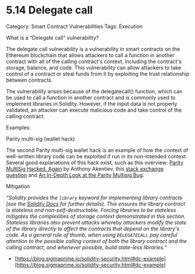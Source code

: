 # 5.14 Delegate call

Category: Smart Contract Vulnerabilities
Tags: Execution

What is a “Delegate call” vulnerability?

The delegate call vulnerability is a vulnerability in smart contracts on the Ethereum blockchain that allows attackers to call a function in another contract with all of the calling contract's context, including the contract's storage, balance, and code. This vulnerability can allow attackers to take control of a contract or steal funds from it by exploiting the trust relationship between contracts. 

The vulnerability arises because of the delegatecall() function, which can be used to call a function in another contract and is commonly used to implement libraries in Solidity. However, if the input data is not properly validated, an attacker can execute malicious code and take control of the calling contract.

Examples: 

Parity multi-sig (wallet hack)

The second Parity multi-sig wallet hack is an example of how the context of well-written library code can be exploited if run in its non-intended context. Several good explanations of this hack exist, such as this overview: [Parity MultiSig Hacked. Again](https://medium.com/chain-cloud-company-blog/parity-multisig-hack-again-b46771eaa838) by Anthony Akentiev, this [stack exchange question](https://ethereum.stackexchange.com/questions/30128/explanation-of-parity-library-suicide/30130) and [An In-Depth Look at the Parity Multisig Bug](http://hackingdistributed.com/2017/07/22/deep-dive-parity-bug/).

Mitigation

*“Solidity provides the `library` keyword for implementing library contracts (see the [Solidity Docs](http://solidity.readthedocs.io/en/latest/contracts.html?highlight=library#libraries) for further details). This ensures the library contract is stateless and non-self-destructable. Forcing libraries to be stateless mitigates the complexities of storage context demonstrated in this section. Stateless libraries also prevent attacks whereby attackers modify the state of the library directly to affect the contracts that depend on the library's code. As a general rule of thumb, when using `DELEGATECALL` pay careful attention to the possible calling context of both the library contract and the calling contract, and whenever possible, build state-less libraries.”*

- [https://blog.sigmaprime.io/solidity-security.html#dc-example](https://blog.sigmaprime.io/solidity-security.html#dc-example)